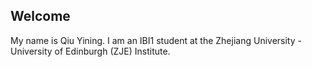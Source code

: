 ## Welcome 

My name is Qiu Yining. 
I am an IBI1 student at the Zhejiang University - University of Edinburgh (ZJE) Institute.

 
